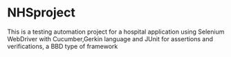 # NHSproject
This is a testing automation project for a hospital application using Selenium WebDriver with Cucumber,Gerkin language and 
JUnit for assertions and verifications, a BBD type of framework
